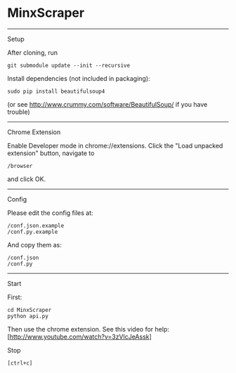 # MinxScraper

******
Setup

After cloning, run

	git submodule update --init --recursive

Install dependencies (not included in packaging):

	sudo pip install beautifulsoup4

(or see http://www.crummy.com/software/BeautifulSoup/ if you have trouble)

******
Chrome Extension

Enable Developer mode in chrome://extensions.
Click the "Load unpacked extension" button, navigate to 
	
	/browser 

and click OK.

******
Config

Please edit the config files at:

	/conf.json.example
	/conf.py.example

And copy them as:

	/conf.json
	/conf.py

******
Start

First:

	cd MinxScraper
	python api.py

Then use the chrome extension.  See this video for help: [http://www.youtube.com/watch?v=3zVlcJeAssk]

Stop

	[ctrl+c]